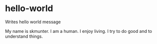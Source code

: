 # hello-world
Writes hello world message

My name is skmunter. I am a human. I enjoy living. I try to do good and to understand things. 
